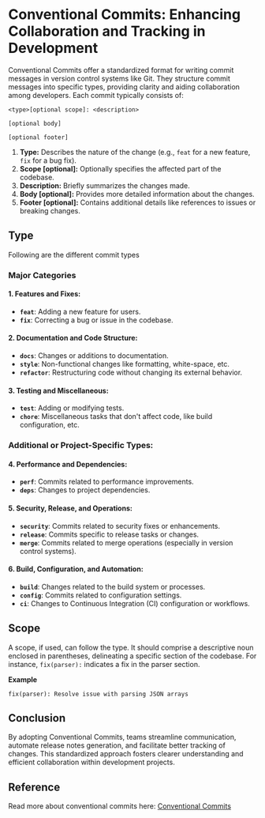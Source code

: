 # Conventional Commits: Enhancing Collaboration and Tracking in Development

Conventional Commits offer a standardized format for writing commit messages in version control systems like Git. They structure commit messages into specific types, providing clarity and aiding collaboration among developers. Each commit typically consists of:

```
<type>[optional scope]: <description>

[optional body]

[optional footer]
```

1. **Type:** Describes the nature of the change (e.g., `feat` for a new feature, `fix` for a bug fix).
2. **Scope [optional]:** Optionally specifies the affected part of the codebase.
3. **Description:** Briefly summarizes the changes made.
4. **Body [optional]:** Provides more detailed information about the changes.
5. **Footer [optional]:** Contains additional details like references to issues or breaking changes.


## Type
Following are the different commit types

### Major Categories

#### **1. Features and Fixes:**
- **`feat`**: Adding a new feature for users.
- **`fix`**: Correcting a bug or issue in the codebase.

#### **2. Documentation and Code Structure:**
- **`docs`**: Changes or additions to documentation.
- **`style`**: Non-functional changes like formatting, white-space, etc.
- **`refactor`**: Restructuring code without changing its external behavior.

#### **3. Testing and Miscellaneous:**
- **`test`**: Adding or modifying tests.
- **`chore`**: Miscellaneous tasks that don't affect code, like build configuration, etc.

### Additional or Project-Specific Types:

#### **4. Performance and Dependencies:**
- **`perf`**: Commits related to performance improvements.
- **`deps`**: Changes to project dependencies.

#### **5. Security, Release, and Operations:**
- **`security`**: Commits related to security fixes or enhancements.
- **`release`**: Commits specific to release tasks or changes.
- **`merge`**: Commits related to merge operations (especially in version control systems).

#### **6. Build, Configuration, and Automation:**
- **`build`**: Changes related to the build system or processes.
- **`config`**: Commits related to configuration settings.
- **`ci`**: Changes to Continuous Integration (CI) configuration or workflows.


## Scope

A scope, if used, can follow the type. It should comprise a descriptive noun enclosed in parentheses, delineating a specific section of the codebase. For instance, `fix(parser):` indicates a fix in the parser section.

**Example**
```
fix(parser): Resolve issue with parsing JSON arrays
```


## Conclusion

By adopting Conventional Commits, teams streamline communication, automate release notes generation, and facilitate better tracking of changes. This standardized approach fosters clearer understanding and efficient collaboration within development projects.

## Reference

Read more about conventional commits here: [Conventional Commits](https://www.conventionalcommits.org/)